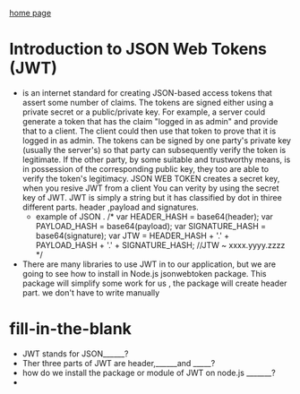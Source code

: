 [home page](https://henok-6411.github.io/reading-notes)

# Introduction to JSON Web Tokens (JWT)

 * is an internet standard for creating JSON-based access tokens that assert some number of claims. The tokens are signed either using a private secret or a public/private key. For example, a server could generate a token that has the claim "logged in as admin" and provide that to a client. The client could then use that token to prove that it is logged in as admin. The tokens can be signed by one party's private key (usually the server's) so that party can subsequently verify the token is legitimate. If the other party, by some suitable and trustworthy means, is in possession of the corresponding public key, they too are able to verify the token's legitimacy. 
    JSON WEB TOKEN creates  a secret key, when you resive JWT from a client You can verity by using the secret key of JWT. JWT is simply a string but it has classified by dot in thiree different parts. header ,payload and signatures. 
    - example of JSON .
    /* 
    var HEADER_HASH = base64(header);
    var PAYLOAD_HASH = base64(payload);
    var SIGNATURE_HASH = base64(signature);
    var JTW = HEADER_HASH + '.' + PAYLOAD_HASH + '.' + SIGNATURE_HASH;
    //JTW ~ xxxx.yyyy.zzzz
    */
 * There are many libraries to use JWT in to our application, but we are going to see how to install in Node.js jsonwebtoken package. This package will simplify some work for us , the package will create header part. we don't have to write manually  
    
 
 
 #  fill-in-the-blank 
 
 - JWT stands for JSON______?
 - Ther three parts of JWT are header,______and _____?
 - how do we install the package or module of JWT on node.js _______?
 - 

